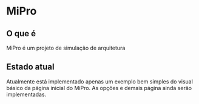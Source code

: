 # MiPro

## O que é

MiPro é um projeto de simulação de arquitetura

## Estado atual

Atualmente está implementado apenas um exemplo bem simples do visual básico da página inicial do MiPro. As opções e demais página ainda serão implementadas. 